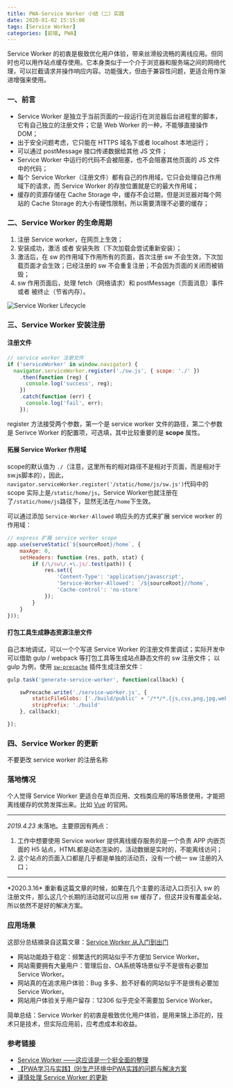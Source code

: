 ```yaml
---
title: PWA-Service Worker 小结（二）实践
date: 2020-01-02 15:15:08
tags: [Service Worker]
categories: [前端, PWA]
---
```

Service Worker 的初衷是极致优化用户体验，带来丝滑般流畅的离线应用。但同时也可以用作站点缓存使用。它本身类似于一个介于浏览器和服务端之间的网络代理，可以拦截请求并操作响应内容。功能强大，但由于兼容性问题，更适合用作渐进增强来使用。

<!--more-->

### 一、前言
* Service Worker 是独立于当前页面的一段运行在浏览器后台进程里的脚本，它有自己独立的注册文件；它是 Web Worker 的一种，不能够直接操作 DOM；
* 出于安全问题考虑，它只能在 HTTPS 域名下或者 localhost 本地运行；
* 可以通过 postMessage 接口传递数据给其他 JS 文件；
* Service Worker 中运行的代码不会被阻塞，也不会阻塞其他页面的 JS 文件中的代码；
* 每个 Service Worker（注册文件）都有自己的作用域，它只会处理自己作用域下的请求，而 Service Worker 的存放位置就是它的最大作用域；
* 缓存的资源存储在 Cache Storage 中，缓存不会过期，但是浏览器对每个网站的 Cache Storage 的大小有硬性限制，所以需要清理不必要的缓存；

### 二、Service Worker 的生命周期
1. 注册 Service worker，在网页上生效；
2. 安装成功，激活 或者 安装失败（下次加载会尝试重新安装）；
3. 激活后，在 sw 的作用域下作用所有的页面，首次注册 sw 不会生效，下次加载页面才会生效；已经注册的 sw 不会重复注册；不会因为页面的关闭而被销毁；
4. sw 作用页面后，处理 fetch（网络请求）和 postMessage（页面消息）事件 或者 被终止（节省内存）。

![](/Service-Worker-Lifecycle.png "Service Worker Lifecycle")

### 三、Service Worker 安装注册
#### 注册文件
````javascript
// service worker 注册文件
if ('serviceWorker' in window.navigator) {
  navigator.serviceWorker.register('./sw.js', { scope: './' })
    .then(function (reg) {
      console.log('success', reg);
    })
    .catch(function (err) {
      console.log('fail', err);
    });

````
register 方法接受两个参数，第一个是 service worker 文件的路径，第二个参数是 Serivce Worker 的配置项，可选填，其中比较重要的是 __scope__ 属性。

#### 拓展 Service Worker 作用域

scope的默认值为 `./`（注意，这里所有的相对路径不是相对于页面，而是相对于sw.js脚本的），因此，`navigator.serviceWorker.register('/static/home/js/sw.js')`代码中的 scope 实际上是`/static/home/js`，Service Worker也就注册在了`/static/home/js`路径下，显然无法在`/home`下生效。

可以通过添加 `Service-Worker-Allowed` 响应头的方式来扩展 service worker 的作用域：
````javascript
// express 扩展 service worker scope
app.use(serveStatic(`${sourceRoot}/home`, {
    maxAge: 0,
    setHeaders: function (res, path, stat) {
        if (/\/sw\/.+\.js/.test(path)) {
            res.set({
                'Content-Type': 'application/javascript',
                'Service-Worker-Allowed': `/${sourceRoot}//home`,
                'Cache-control': 'no-store'
            });
        }
    }
}));

````

#### 打包工具生成静态资源注册文件

自己本地调试，可以一个个写进 Service Worker 的注册文件里调试；实际开发中可以借助 gulp / webpack 等打包工具等生成站点静态文件的 sw 注册文件；
以 gulp 为例，使用 [`sw-precache`](https://github.com/GoogleChromeLabs/sw-precache) 插件生成注册文件：
````javascript
gulp.task('generate-service-worker', function(callback) {

    swPrecache.write('./service-worker.js', {
        staticFileGlobs: ['./build/public' + '/**/*.{js,css,png,jpg,webp,gif,svg,eot,ttf,woff}'],
        stripPrefix: './build'
    }, callback);

});
````

### 四、Service Worker 的更新
不要更改 service worker 的注册名称

### 落地情况
个人觉得 Service Worker 更适合在单页应用、文档类应用的等场景使用，才能把离线缓存的优势发挥出来。比如 [Vue](https://cn.vuejs.org/) 的官网。<hr/>
*2019.4.23*
未落地。主要原因有两点： 
1. 工作中想要使用 Service worker 提供离线缓存服务的是一个负责 APP 内嵌页面的 H5 站点，HTML都是动态渲染的，活动数据是实时的，不能离线访问；
2. 这个站点的页面入口都是几乎都是单独的活动页，没有一个统一 sw 注册的入口；

<hr/>
*2020.3.16*
重新看这篇文章的时候，如果在几个主要的活动入口页引入 sw 的注册文件，那么这几个长期的活动就可以应用 sw 缓存了，但这并没有覆盖全站，所以依然不是好的解决方案。

### 应用场景
这部分总结摘录自这篇文章：[Service Worker 从入门到出门](https://juejin.im/post/5d26aec1f265da1ba56b47ea#heading-6)

* 网站功能趋于稳定：频繁迭代的网站似乎不方便加 Service Worker。
* 网站需要拥有大量用户：管理后台、OA系统等场景似乎不是很有必要加 Service Worker。
* 网站真的在追求用户体验：Bug 多多、脸不好看的网站似乎不是很有必要加 Service Worker。
* 网站用户体验关乎用户留存：12306 似乎完全不需要加 Service Worker。
  
简单总结：Service Worker 的初衷是极致优化用户体验，是用来锦上添花的，技术只是技术，但实际应用前，应考虑成本和收益。

### 参考链接
* [Service Worker ——这应该是一个挺全面的整理](https://juejin.im/post/5b06a7b3f265da0dd8567513#heading-1)
* [【PWA学习与实践】(9)生产环境中PWA实践的问题与解决方案](https://www.jianshu.com/p/7eae75f46467)
* [谨慎处理 Service Worker 的更新](https://zhuanlan.zhihu.com/p/51118741)